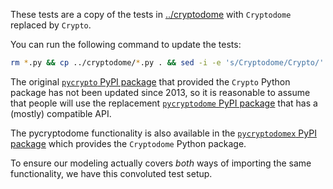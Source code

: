 These tests are a copy of the tests in [../cryptodome](../cryptodome) with `Cryptodome` replaced by `Crypto`.

You can run the following command to update the tests:

```sh
rm *.py && cp ../cryptodome/*.py . && sed -i -e 's/Cryptodome/Crypto/' *.py
```

The original [`pycrypto` PyPI package](https://pypi.org/project/pycrypto/) that provided the `Crypto` Python package has not been updated since 2013, so it is reasonable to assume that people will use the replacement [`pycryptodome` PyPI package](https://pypi.org/project/pycryptodome/) that has a (mostly) compatible API.

The pycryptodome functionality is also available in the [`pycryptodomex` PyPI package](https://pypi.org/project/pycryptodomex/) which provides the `Cryptodome` Python package.

To ensure our modeling actually covers _both_ ways of importing the same functionality, we have this convoluted test setup.
